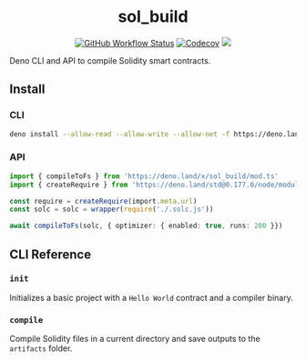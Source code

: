 <div align="center">

# sol_build

[![GitHub Workflow Status][gh-actions-img]][github-actions] [![Codecov][cov-badge-url]][cov-url] [![][code-quality-img]][code-quality]

</div>

Deno CLI and API to compile Solidity smart contracts.

## Install

### CLI

```sh
deno install --allow-read --allow-write --allow-net -f https://deno.land/x/sol_build/cli.ts
```

### API

```ts
import { compileToFs } from 'https://deno.land/x/sol_build/mod.ts'
import { createRequire } from 'https://deno.land/std@0.177.0/node/module.ts'

const require = createRequire(import.meta.url)
const solc = solc = wrapper(require('./.solc.js'))

await compileToFs(solc, { optimizer: { enabled: true, runs: 200 }})
```

## CLI Reference

### `init`

Initializes a basic project with a `Hello World` contract and a compiler binary.

### `compile`

Compile Solidity files in a current directory and save outputs to the `artifacts` folder.

[code-quality-img]: https://img.shields.io/codefactor/grade/github/deno-web3/sol_build?style=for-the-badge&color=626890&
[code-quality]: https://www.codefactor.io/repository/github/deno-web3/sol_build
[cov-badge-url]: https://img.shields.io/coveralls/github/deno-web3/sol_build?style=for-the-badge&color=626890&
[cov-url]: https://coveralls.io/github/deno-web3/sol_build
[github-actions]: https://github.com/tinyhttp/deno-web3/sol_build
[gh-actions-img]: https://img.shields.io/github/actions/workflow/status/deno-web3/sol_build/main.yml?branch=master&style=for-the-badge&color=626890&label=&logo=github